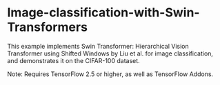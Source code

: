 # Image-classification-with-Swin-Transformers

This example implements Swin Transformer: Hierarchical Vision Transformer using Shifted Windows by Liu et al. for image classification, and demonstrates it on the CIFAR-100 dataset.

Note: Requires TensorFlow 2.5 or higher, as well as TensorFlow Addons.
